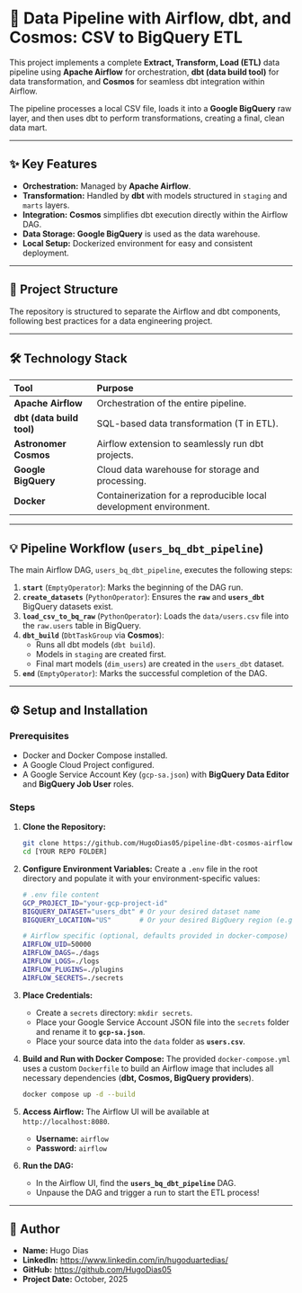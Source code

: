 # 🚀 Data Pipeline with Airflow, dbt, and Cosmos: CSV to BigQuery ETL

This project implements a complete **Extract, Transform, Load (ETL)** data pipeline using **Apache Airflow** for orchestration, **dbt (data build tool)** for data transformation, and **Cosmos** for seamless dbt integration within Airflow.

The pipeline processes a local CSV file, loads it into a **Google BigQuery** raw layer, and then uses dbt to perform transformations, creating a final, clean data mart.

---

## ✨ Key Features

* **Orchestration:** Managed by **Apache Airflow**.
* **Transformation:** Handled by **dbt** with models structured in `staging` and `marts` layers.
* **Integration:** **Cosmos** simplifies dbt execution directly within the Airflow DAG.
* **Data Storage:** **Google BigQuery** is used as the data warehouse.
* **Local Setup:** Dockerized environment for easy and consistent deployment.

---

## 📂 Project Structure

The repository is structured to separate the Airflow and dbt components, following best practices for a data engineering project.

---

## 🛠️ Technology Stack

| Tool | Purpose |
| :--- | :--- |
| **Apache Airflow** | Orchestration of the entire pipeline. |
| **dbt (data build tool)** | SQL-based data transformation (T in ETL). |
| **Astronomer Cosmos** | Airflow extension to seamlessly run dbt projects. |
| **Google BigQuery** | Cloud data warehouse for storage and processing. |
| **Docker** | Containerization for a reproducible local development environment. |

---

## 💡 Pipeline Workflow (`users_bq_dbt_pipeline`)

The main Airflow DAG, `users_bq_dbt_pipeline`, executes the following steps:

1.  **`start`** (`EmptyOperator`): Marks the beginning of the DAG run.
2.  **`create_datasets`** (`PythonOperator`): Ensures the **`raw`** and **`users_dbt`** BigQuery datasets exist.
3.  **`load_csv_to_bq_raw`** (`PythonOperator`): Loads the `data/users.csv` file into the `raw.users` table in BigQuery.
4.  **`dbt_build`** (`DbtTaskGroup` via **Cosmos**):
    * Runs all dbt models (`dbt build`).
    * Models in `staging` are created first.
    * Final mart models (`dim_users`) are created in the `users_dbt` dataset.
5.  **`end`** (`EmptyOperator`): Marks the successful completion of the DAG.

---

## ⚙️ Setup and Installation

### Prerequisites

* Docker and Docker Compose installed.
* A Google Cloud Project configured.
* A Google Service Account Key (`gcp-sa.json`) with **BigQuery Data Editor** and **BigQuery Job User** roles.

### Steps

1.  **Clone the Repository:**
    ```bash
    git clone https://github.com/HugoDias05/pipeline-dbt-cosmos-airflow
    cd [YOUR REPO FOLDER]
    ```

2.  **Configure Environment Variables:**
    Create a `.env` file in the root directory and populate it with your environment-specific values:
    ```bash
    # .env file content
    GCP_PROJECT_ID="your-gcp-project-id"
    BIGQUERY_DATASET="users_dbt" # Or your desired dataset name
    BIGQUERY_LOCATION="US"       # Or your desired BigQuery region (e.g., EU)

    # Airflow specific (optional, defaults provided in docker-compose)
    AIRFLOW_UID=50000 
    AIRFLOW_DAGS=./dags
    AIRFLOW_LOGS=./logs
    AIRFLOW_PLUGINS=./plugins
    AIRFLOW_SECRETS=./secrets
    ```

3.  **Place Credentials:**
    * Create a `secrets` directory: `mkdir secrets`.
    * Place your Google Service Account JSON file into the `secrets` folder and rename it to **`gcp-sa.json`**.
    * Place your source data into the `data` folder as **`users.csv`**.

4.  **Build and Run with Docker Compose:**
    The provided `docker-compose.yml` uses a custom `Dockerfile` to build an Airflow image that includes all necessary dependencies (**dbt, Cosmos, BigQuery providers**).

    ```bash
    docker compose up -d --build
    ```

5.  **Access Airflow:**
    The Airflow UI will be available at `http://localhost:8080`.
    * **Username:** `airflow`
    * **Password:** `airflow`

6.  **Run the DAG:**
    * In the Airflow UI, find the **`users_bq_dbt_pipeline`** DAG.
    * Unpause the DAG and trigger a run to start the ETL process!

---

## 👤 Author

* **Name:** Hugo Dias
* **LinkedIn:** https://www.linkedin.com/in/hugoduartedias/
* **GitHub:** https://github.com/HugoDias05
* **Project Date:** October, 2025
